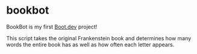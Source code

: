 # bookbot

BookBot is my first [Boot.dev](https://www.boot.dev) project!

This script takes the original Frankenstein book and determines how many words the entire book has as well as how often each letter appears.
